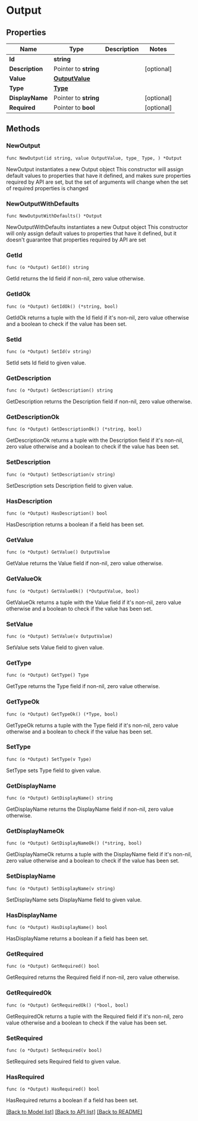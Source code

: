 # Output

## Properties

Name | Type | Description | Notes
------------ | ------------- | ------------- | -------------
**Id** | **string** |  | 
**Description** | Pointer to **string** |  | [optional] 
**Value** | [**OutputValue**](OutputValue.md) |  | 
**Type** | [**Type**](Type.md) |  | 
**DisplayName** | Pointer to **string** |  | [optional] 
**Required** | Pointer to **bool** |  | [optional] 

## Methods

### NewOutput

`func NewOutput(id string, value OutputValue, type_ Type, ) *Output`

NewOutput instantiates a new Output object
This constructor will assign default values to properties that have it defined,
and makes sure properties required by API are set, but the set of arguments
will change when the set of required properties is changed

### NewOutputWithDefaults

`func NewOutputWithDefaults() *Output`

NewOutputWithDefaults instantiates a new Output object
This constructor will only assign default values to properties that have it defined,
but it doesn't guarantee that properties required by API are set

### GetId

`func (o *Output) GetId() string`

GetId returns the Id field if non-nil, zero value otherwise.

### GetIdOk

`func (o *Output) GetIdOk() (*string, bool)`

GetIdOk returns a tuple with the Id field if it's non-nil, zero value otherwise
and a boolean to check if the value has been set.

### SetId

`func (o *Output) SetId(v string)`

SetId sets Id field to given value.


### GetDescription

`func (o *Output) GetDescription() string`

GetDescription returns the Description field if non-nil, zero value otherwise.

### GetDescriptionOk

`func (o *Output) GetDescriptionOk() (*string, bool)`

GetDescriptionOk returns a tuple with the Description field if it's non-nil, zero value otherwise
and a boolean to check if the value has been set.

### SetDescription

`func (o *Output) SetDescription(v string)`

SetDescription sets Description field to given value.

### HasDescription

`func (o *Output) HasDescription() bool`

HasDescription returns a boolean if a field has been set.

### GetValue

`func (o *Output) GetValue() OutputValue`

GetValue returns the Value field if non-nil, zero value otherwise.

### GetValueOk

`func (o *Output) GetValueOk() (*OutputValue, bool)`

GetValueOk returns a tuple with the Value field if it's non-nil, zero value otherwise
and a boolean to check if the value has been set.

### SetValue

`func (o *Output) SetValue(v OutputValue)`

SetValue sets Value field to given value.


### GetType

`func (o *Output) GetType() Type`

GetType returns the Type field if non-nil, zero value otherwise.

### GetTypeOk

`func (o *Output) GetTypeOk() (*Type, bool)`

GetTypeOk returns a tuple with the Type field if it's non-nil, zero value otherwise
and a boolean to check if the value has been set.

### SetType

`func (o *Output) SetType(v Type)`

SetType sets Type field to given value.


### GetDisplayName

`func (o *Output) GetDisplayName() string`

GetDisplayName returns the DisplayName field if non-nil, zero value otherwise.

### GetDisplayNameOk

`func (o *Output) GetDisplayNameOk() (*string, bool)`

GetDisplayNameOk returns a tuple with the DisplayName field if it's non-nil, zero value otherwise
and a boolean to check if the value has been set.

### SetDisplayName

`func (o *Output) SetDisplayName(v string)`

SetDisplayName sets DisplayName field to given value.

### HasDisplayName

`func (o *Output) HasDisplayName() bool`

HasDisplayName returns a boolean if a field has been set.

### GetRequired

`func (o *Output) GetRequired() bool`

GetRequired returns the Required field if non-nil, zero value otherwise.

### GetRequiredOk

`func (o *Output) GetRequiredOk() (*bool, bool)`

GetRequiredOk returns a tuple with the Required field if it's non-nil, zero value otherwise
and a boolean to check if the value has been set.

### SetRequired

`func (o *Output) SetRequired(v bool)`

SetRequired sets Required field to given value.

### HasRequired

`func (o *Output) HasRequired() bool`

HasRequired returns a boolean if a field has been set.


[[Back to Model list]](../README.md#documentation-for-models) [[Back to API list]](../README.md#documentation-for-api-endpoints) [[Back to README]](../README.md)


